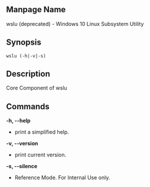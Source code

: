 ## Manpage Name

wslu (deprecated) - Windows 10 Linux Subsystem Utility

## Synopsis

`wslu (-h|-v|-s)`

## Description

Core Component of wslu

## Commands

**-h, --help**
- print a simplified help.

**-v, --version**
- print current version.

**-s, --silence**
- Reference Mode. For Internal Use only.